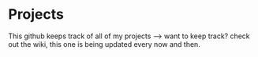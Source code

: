 # Projects
This github keeps track of all of my projects
--> want to keep track? check out the wiki, this one is being updated every now and then.
